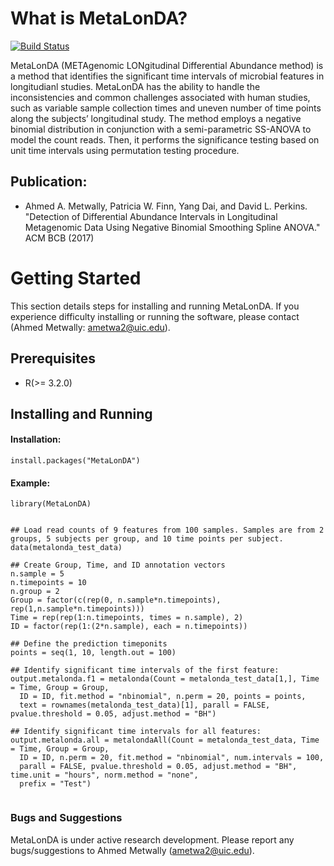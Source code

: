 # What is MetaLonDA?

[![Build Status](https://travis-ci.org/aametwally/MetaLonDA.svg?branch=master)](https://travis-ci.org/aametwally/MetaLonDA)


MetaLonDA (METAgenomic LONgitudinal Differential Abundance method) is a method that identifies the significant time intervals of microbial features in longitudianl studies. MetaLonDA has the ability to handle the inconsistencies and common challenges associated with human studies, such as variable sample collection times and uneven number of time points along the subjects’ longitudinal study. The method employs a negative binomial distribution in conjunction with a semi-parametric SS-ANOVA to model the count reads. Then, it performs the significance testing based on unit time intervals using permutation testing procedure.



## Publication:
* Ahmed A. Metwally, Patricia W. Finn, Yang Dai, and David L. Perkins. "Detection of Differential Abundance Intervals in Longitudinal Metagenomic Data Using Negative Binomial Smoothing Spline ANOVA." ACM BCB (2017) 




# Getting Started
This section details steps for installing and running MetaLonDA. If you experience difficulty installing or running the software, please contact (Ahmed Metwally: ametwa2@uic.edu).

## Prerequisites

* R(>= 3.2.0)


## Installing and Running

#### Installation:
```
install.packages("MetaLonDA")
```


#### Example:
```
library(MetaLonDA)


## Load read counts of 9 features from 100 samples. Samples are from 2 groups, 5 subjects per group, and 10 time points per subject.
data(metalonda_test_data)

## Create Group, Time, and ID annotation vectors
n.sample = 5
n.timepoints = 10
n.group = 2
Group = factor(c(rep(0, n.sample*n.timepoints), rep(1,n.sample*n.timepoints)))
Time = rep(rep(1:n.timepoints, times = n.sample), 2)
ID = factor(rep(1:(2*n.sample), each = n.timepoints))

## Define the prediction timeponits 
points = seq(1, 10, length.out = 100)

## Identify significant time intervals of the first feature: 
output.metalonda.f1 = metalonda(Count = metalonda_test_data[1,], Time = Time, Group = Group,
  ID = ID, fit.method = "nbinomial", n.perm = 20, points = points,
  text = rownames(metalonda_test_data)[1], parall = FALSE, pvalue.threshold = 0.05, adjust.method = "BH")

## Identify significant time intervals for all features: 
output.metalonda.all = metalondaAll(Count = metalonda_test_data, Time = Time, Group = Group,
  ID = ID, n.perm = 20, fit.method = "nbinomial", num.intervals = 100, 
  parall = FALSE, pvalue.threshold = 0.05, adjust.method = "BH", time.unit = "hours", norm.method = "none",
  prefix = "Test")
  
```


### Bugs and Suggestions
MetaLonDA is under active research development. Please report any bugs/suggestions to Ahmed Metwally (ametwa2@uic.edu).
